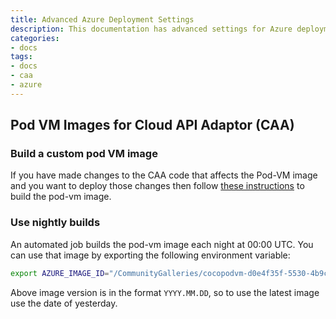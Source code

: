 ```yaml
---
title: Advanced Azure Deployment Settings
description: This documentation has advanced settings for Azure deployment
categories:
- docs
tags:
- docs
- caa
- azure
---
```


## Pod VM Images for Cloud API Adaptor (CAA)

### Build a custom pod VM image

If you have made changes to the CAA code that affects the Pod-VM image and you want to deploy those changes then follow [these instructions](https://github.com/confidential-containers/cloud-api-adaptor/blob/main/azure/build-image.md) to build the pod-vm image.

### Use nightly builds

An automated job builds the pod-vm image each night at 00:00 UTC. You can use that image by exporting the following environment variable:

```bash
export AZURE_IMAGE_ID="/CommunityGalleries/cocopodvm-d0e4f35f-5530-4b9c-8596-112487cdea85/Images/podvm_image0/Versions/$(date -v -1d "+%Y.%m.%d" 2>/dev/null || date -d "yesterday" "+%Y.%m.%d")"
```

Above image version is in the format `YYYY.MM.DD`, so to use the latest image use the date of yesterday.
